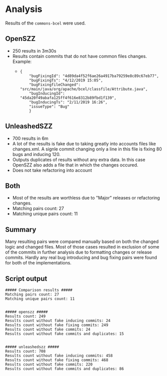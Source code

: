 # Analysis

Results of the `commons-bcel` were used.

## OpenSZZ

- 250 results in 3m30s
- Results contain commits that do not have common files changes. Example:
  - ```
    {
        "bugFixingId": "4d89da4f52f6ae26a4917ba79259e8c89c67eb77",
        "bugFixingTs": "4/12/2019 15:05",
        "bugFixingfileChanged": "src/main/java/org/apache/bcel/classfile/Attribute.java",
        "bugInducingId": "45da20f49abafa125ff4f616e8312b89fbd1f139",
        "bugInducingTs": "2/11/2019 16:26",
        "issueType": "Bug"
        }
    ```

## UnleashedSZZ

- 700 results in 6m
- A lot of the results is fake due to taking greatly into accounts files like changes.xml.
  A signle commit changing only a line in this file is fixing 80 bugs and inducing 120.
- Outputs duplicates of results without any extra data. In this case OpenSZZ also adds a file that in which the changes occured.
- Does not take refactoring into account

## Both

- Most of the results are worthless due to "Major" releases or refactoring changes.
- Matching pairs count: 27
- Matching unique pairs count: 11

## Summary

Many resulting pairs were compared manually based on both the changed logic and changed files.
Most of those cases resulted in exclusion of some of the commits in further analysis due to formatting changes or release commits.
Hardly any real bug introducing and bug fixing pairs were found for both of the implementations.

## Script output

```text
##### Comparison results #####
Matching pairs count: 27
Matching unique pairs count: 11


##### openszz #####
Results count: 249
Results count without fake inducing commits: 24
Results count without fake fixing commits: 249
Results count without fake commits: 24
Results count without fake commits and duplicates: 15


##### unleashedszz #####
Results count: 708
Results count without fake inducing commits: 458
Results count without fake fixing commits: 468
Results count without fake commits: 220
Results count without fake commits and duplicates: 86
```

